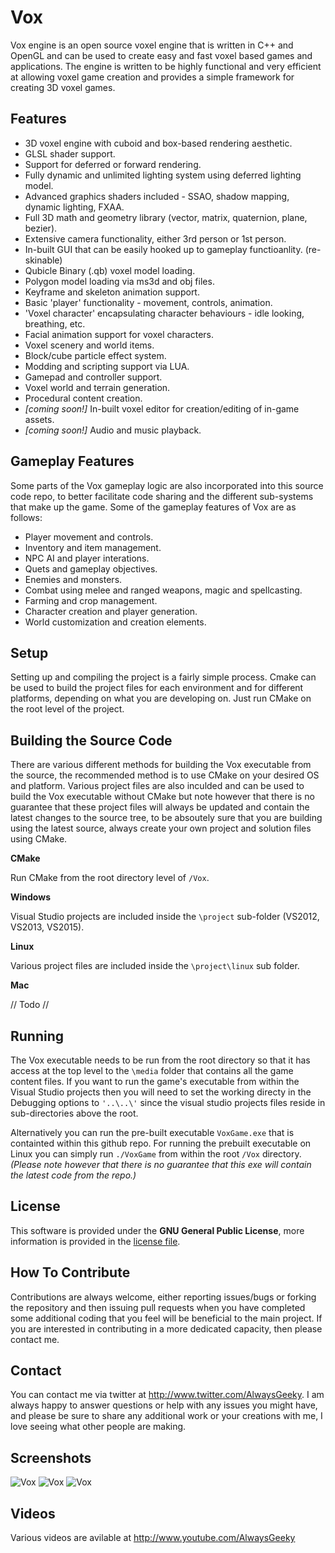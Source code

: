 # Vox
Vox engine is an open source voxel engine that is written in C++ and OpenGL and can be used to create easy and fast voxel based games and applications. The engine is written to be highly functional and very efficient at allowing voxel game creation and provides a simple framework for creating 3D voxel games.

## Features
* 3D voxel engine with cuboid and box-based rendering aesthetic. 
* GLSL shader support.
* Support for deferred or forward rendering.
* Fully dynamic and unlimited lighting system using deferred lighting model.
* Advanced graphics shaders included - SSAO, shadow mapping, dynamic lighting, FXAA.
* Full 3D math and geometry library (vector, matrix, quaternion, plane, bezier).
* Extensive camera functionality, either 3rd person or 1st person.
* In-built GUI that can be easily hooked up to gameplay functioanlity. (re-skinable)
* Qubicle Binary (.qb) voxel model loading.
* Polygon model loading via ms3d and obj files.
* Keyframe and skeleton animation support.
* Basic 'player' functionality - movement, controls, animation.
* 'Voxel character' encapsulating character behaviours - idle looking, breathing, etc.
* Facial animation support for voxel characters.
* Voxel scenery and world items.
* Block/cube particle effect system.
* Modding and scripting support via LUA.
* Gamepad and controller support.
* Voxel world and terrain generation.
* Procedural content creation.
* *[coming soon!]* In-built voxel editor for creation/editing of in-game assets.
* *[coming soon!]* Audio and music playback.

## Gameplay Features
Some parts of the Vox gameplay logic are also incorporated into this source code repo, to better facilitate code sharing and the different sub-systems that make up the game. Some of the gameplay features of Vox are as follows:
* Player movement and controls.
* Inventory and item management.
* NPC AI and player interations.
* Quets and gameplay objectives.
* Enemies and monsters.
* Combat using melee and ranged weapons, magic and spellcasting.
* Farming and crop management.
* Character creation and player generation.
* World customization and creation elements.

## Setup
Setting up and compiling the project is a fairly simple process. Cmake can be used to build the project files for each environment and for different platforms, depending on what you are developing on. Just run CMake on the root level of the project.

## Building the Source Code

There are various different methods for building the Vox executable from the source, the recommended method is to use CMake on your desired OS and platform. Various project files are also inculded and can be used to build the Vox executable without CMake but note however that there is no guarantee that these project files will always be updated and contain the latest changes to the source tree, to be absoutely sure that you are building using the latest source, always create your own project and solution files using CMake.

**CMake**

Run CMake from the root directory level of ```/Vox```.

**Windows**

Visual Studio projects are included inside the ```\project``` sub-folder (VS2012, VS2013, VS2015).

**Linux**

Various project files are included inside the ```\project\linux``` sub folder.

**Mac**

// Todo //

## Running
The Vox executable needs to be run from the root directory so that it has access at the top level to the ```\media``` folder that contains all the game content files. If you want to run the game's executable from within the Visual Studio projects then you will need to set the working directy in the Debugging options to ```'..\..\'``` since the visual studio projects files reside in sub-directories above the root.

Alternatively you can run the pre-built executable ```VoxGame.exe``` that is containted within this github repo. For running the prebuilt executable on Linux you can simply run ```./VoxGame``` from within the root ```/Vox``` directory. *(Please note however that there is no guarantee that this exe will contain the latest code from the repo.)*

## License
This software is provided under the **GNU General Public License**, more information is provided in the [license file](https://github.com/AlwaysGeeky/Vox/blob/master/LICENSE.md).

## How To Contribute
Contributions are always welcome, either reporting issues/bugs or forking the repository and then issuing pull requests when you have completed some additional coding that you feel will be beneficial to the main project. If you are interested in contributing in a more dedicated capacity, then please contact me.

## Contact
You can contact me via twitter at http://www.twitter.com/AlwaysGeeky. I am always happy to answer questions or help with any issues you might have, and please be sure to share any additional work or your creations with me, I love seeing what other people are making.

## Screenshots
![Vox](http://i.imgur.com/usPCqJt.png)
![Vox](http://i.imgur.com/mZ85dWP.png)
![Vox](http://i.imgur.com/o2toMnf.png)

## Videos
Various videos are avilable at http://www.youtube.com/AlwaysGeeky
